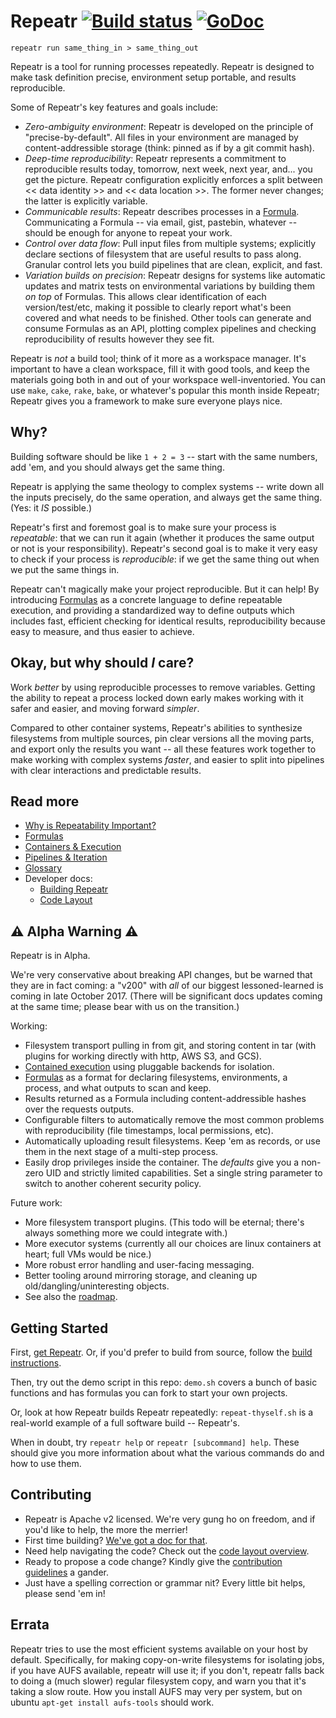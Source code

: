 # Repeatr [![Build status](https://img.shields.io/travis/polydawn/repeatr/master.svg?style=flat-square)](https://travis-ci.org/polydawn/repeatr) [![GoDoc](https://godoc.org/github.com/polydawn/repeatr?status.svg)](https://godoc.org/github.com/polydawn/repeatr)

```
repeatr run same_thing_in > same_thing_out
```

Repeatr is a tool for running processes repeatedly.  Repeatr is designed to make task definition precise, environment setup portable, and results reproducible.

Some of Repeatr's key features and goals include:

- *Zero-ambiguity environment*: Repeatr is developed on the principle of "precise-by-default".  All files in your environment are managed by content-addressible storage (think: pinned as if by a git commit hash).
- *Deep-time reproducibility*: Repeatr represents a commitment to reproducible results today, tomorrow, next week, next year, and... you get the picture.  Repeatr configuration explicitly enforces a split between << data identity >> and << data location >>.  The former never changes; the latter is explicitly variable.
- *Communicable results*: Repeatr describes processes in a [Formula](doc/formulas.md).  Communicating a Formula -- via email, gist, pastebin, whatever -- should be enough for anyone to repeat your work.
- *Control over data flow*: Pull input files from multiple systems; explicitly declare sections of filesystem that are useful results to pass along.  Granular control lets you build pipelines that are clean, explicit, and fast.
- *Variation builds on precision*: Repeatr designs for systems like automatic updates and matrix tests on environmental variations by building them *on top* of Formulas.  This allows clear identification of each version/test/etc, making it possible to clearly report what's been covered and what needs to be finished.  Other tools can generate and consume Formulas as an API, plotting complex pipelines and checking reproducibility of results however they see fit.

Repeatr is *not* a build tool; think of it more as a workspace manager.
It's important to have a clean workspace, fill it with good tools, and keep the materials going both in and out of your workspace well-inventoried.
You can use `make`, `cake`, `rake`, `bake`, or whatever's popular this month inside Repeatr; Repeatr gives you a framework to make sure everyone plays nice.



Why?
----

Building software should be like `1 + 2 = 3` -- start with the same numbers,
add 'em, and you should always get the same thing.

Repeatr is applying the same theology to complex systems -- write down all the
inputs precisely, do the same operation, and always get the same thing.
(Yes: it *IS* possible.)

Repeatr's first and foremost goal is to make sure your process is *repeatable*:
that we can run it again (whether it produces the same output or not is your responsibility).
Repeatr's second goal is to make it very easy to check if your process is *reproducible*:
if we get the same thing out when we put the same things in.

Repeatr can't magically make your project reproducible.  But it can help!
By introducing [Formulas](doc/formulas.md) as a concrete language to define repeatable execution,
and providing a standardized way to define outputs which includes fast, efficient checking for identical results,
reproducibility because easy to measure, and thus easier to achieve.



Okay, but why should *I* care?
----------------------------

Work *better* by using reproducible processes to remove variables.
Getting the ability to repeat a process locked down early makes working with it safer and easier,
and moving forward *simpler*.

Compared to other container systems,
Repeatr's abilities to synthesize filesystems from multiple sources,
pin clear versions all the moving parts,
and export only the results you want --
all these features work together to make working with complex systems *faster*,
and easier to split into pipelines with clear interactions and predictable results.



Read more
---------

- [Why is Repeatability Important?](doc/why-repeat.md)
- [Formulas](doc/formulas.md)
- [Containers & Execution](doc/containers.md)
- [Pipelines & Iteration](doc/continuity.md)
- [Glossary](doc/glossary.md)
- Developer docs:
  - [Building Repeatr](doc/dev/building-repeatr.md)
  - [Code Layout](doc/dev/code-layout.md)



:warning: Alpha Warning :warning:
---------------------------------

Repeatr is in Alpha.

We're very conservative about breaking API changes, but be warned that they are in fact coming:
a "v200" with *all* of our biggest lessoned-learned is coming in late October 2017.
(There will be significant docs updates coming at the same time; please bear with us on the transition.)

Working:

- Filesystem transport pulling in from git, and storing content in tar (with plugins for working directly with http, AWS S3, and GCS).
- [Contained execution](doc/containers.md) using pluggable backends for isolation.
- [Formulas](doc/formulas.md) as a format for declaring filesystems, environments, a process, and what outputs to scan and keep.
- Results returned as a Formula including content-addressible hashes over the requests outputs.
- Configurable filters to automatically remove the most common problems with reproducibility (file timestamps, local permissions, etc).
- Automatically uploading result filesystems.  Keep 'em as records, or use them in the next stage of a multi-step process.
- Easily drop privileges inside the container.  The *defaults* give you a non-zero UID and strictly limited capabilities.  Set a single string parameter to switch to another coherent security policy.

Future work:

- More filesystem transport plugins.  (This todo will be eternal; there's always something more we could integrate with.)
- More executor systems (currently all our choices are linux containers at heart; full VMs would be nice.)
- More robust error handling and user-facing messaging.
- Better tooling around mirroring storage, and cleaning up old/dangling/uninteresting objects.
- See also the [roadmap](ROADMAP.md).



Getting Started
---------------

First, [get Repeatr](http://repeatr.io/install).
Or, if you'd prefer to build from source, follow the [build instructions](doc/dev/building-repeatr.md).

Then, try out the demo script in this repo: `demo.sh` covers a bunch of basic functions
and has formulas you can fork to start your own projects.

Or, look at how Repeatr builds Repeatr repeatedly: `repeat-thyself.sh` is a real-world example
of a full software build -- Repeatr's.

When in doubt, try `repeatr help` or `repeatr [subcommand] help`.
These should give you more information about what the various commands do and how to use them.



Contributing
------------

- Repeatr is Apache v2 licensed.  We're very gung ho on freedom, and if you'd like to help, the more the merrier!
- First time building?  [We've got a doc for that](doc/dev/building-repeatr.md).
- Need help navigating the code?  Check out the [code layout overview](doc/dev/code-layout.md).
- Ready to propose a code change?  Kindly give the [contribution guidelines](CONTRIBUTING.md) a gander.
- Just have a spelling correction or grammar nit?  Every little bit helps, please send 'em in!



Errata
------

Repeatr tries to use the most efficient systems available on your host by default.
Specifically, for making copy-on-write filesystems for isolating jobs, if you have AUFS available,
repeatr will use it; if you don't, repeatr falls back to doing a (much slower) regular filesystem copy,
and warn you that it's taking a slow route.
How you install AUFS may very per system, but on ubuntu `apt-get install aufs-tools` should work.

